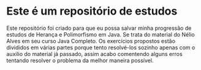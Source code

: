 # Este é um repositório de estudos
Este repositório foi criado para que eu possa salvar minha progressão de estudos de Herança e Polimorfismo em Java. Se trata do material do Nélio Alves em seu curso Java Completo.
Os exercícios propostos estão divididos em várias partes porque tento resolvé-los sozinho apenas com o auxilio do material já passado, assim acabo comentendo alguns erros tentando resolver o problema da melhor maneira possível.
